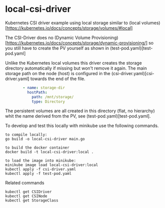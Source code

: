 # local-csi-driver

Kubernetes CSI driver example using local storage similar to (local volumes)[https://kubernetes.io/docs/concepts/storage/volumes/#local]

The CSI-Driver does no (Dynamic Volume Provisioning)[https://kubernetes.io/docs/concepts/storage/dynamic-provisioning/] so you still have to create the PV yourself as shown in (test-pod.yaml)[test-pod.yaml]

Unlike the Kubernetes local volumes this driver creates the storage directory automatically if missing but won't remove it again. The main storage path on the node (host) is configured in the (csi-driver.yaml)[csi-driver.yaml] towards the end of the file.
```yaml
        - name: storage-dir
          hostPath:
            path: /mnt/storage/
            type: Directory
```

The persistent volumes are all created in this directory (flat, no hierarchy) whit the name derived from the PV, see (test-pod.yaml)[test-pod.yaml].

To develop and test this locally with minikube use the following commands.
```
to compile locally:
go build -o local-csi-driver main.go

to build the docker container
docker build -t local-csi-driver:local .

to load the image into minikube:
minikube image load local-csi-driver:local
kubectl apply -f csi-driver.yaml
kubectl apply -f test-pod.yaml
```

Related commands
```
kubectl get CSIDriver
kubectl get CSINode
kubectl get StorageClass
```

